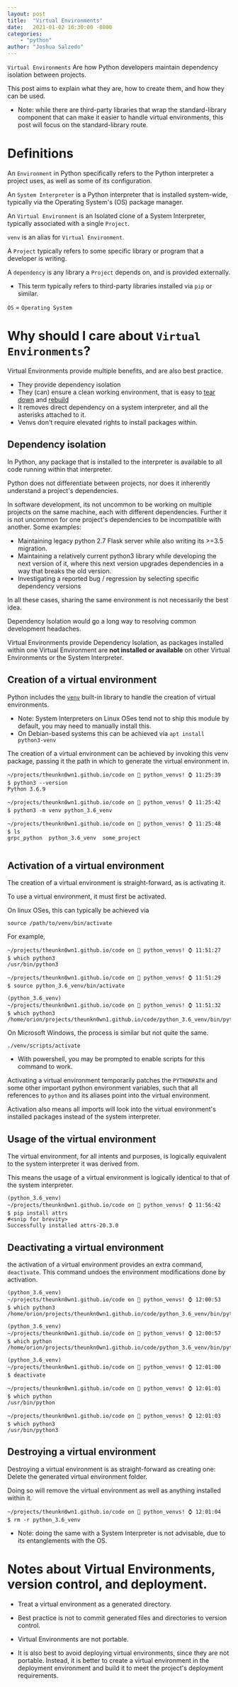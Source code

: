 ```yaml
---
layout: post
title:  "Virtual Environments"
date:   2021-01-02 16:30:00 -0800
categories: 
    - "python"
author: "Joshua Salzedo"
---
```

`Virtual Environments` Are how Python developers maintain dependency isolation between projects.

This post aims to explain what they are, how to create them, and how they can be used.

- Note: while there are third-party libraries that wrap the standard-library component that can make it easier to handle virtual environments, this post will focus on the standard-library route.

# Definitions
An `Environment` in Python specifically refers to the Python interpreter a project uses, as well as some of its configuration.

An `System Interpreter` is a Python interpreter that is installed system-wide, typically via the Operating System's (OS) package manager.

An `Virtual Environment` is an Isolated clone of a System Interpreter, typically associated with a single `Project`.

`venv` is an alias for `Virtual Environment`.

A `Project` typically refers to some specific library or program that a developer is writing.

A `dependency` is any library a `Project` depends on, and is provided externally.
 - This term typically refers to third-party libraries installed via `pip` or similar.

`OS`  = `Operating System`

# Why should I care about `Virtual Environments`?
Virtual Environments provide multiple benefits, and are also best practice. 
 - They provide dependency isolation
 - They (can) ensure a clean working environment, that is easy to [tear down](#destroying-a-virtual-environment) and [rebuild](#creation-of-a-virtual-environment)
 - It removes direct dependency on a system interpreter, and all the asterisks attached to it.
 - Venvs don't require elevated rights to install packages within.

## Dependency isolation
In Python, any package that is installed to the interpreter is available to all code running within that interpreter.

Python does not differentiate between projects, nor does it inherently understand
a project's dependencies.

In software development, its not uncommon to be working on multiple projects on the same machine,
each with different dependencies. Further it is not uncommon for one project's dependencies to be incompatible with another.  Some examples:
 - Maintaining legacy python 2.7 Flask server while also writing its >=3.5 migration.
 - Maintaining a relatively current python3 library while developing the next version of it, where this next version upgrades dependencies in a way that breaks the old version.
 - Investigating a reported bug / regression by selecting specific dependency versions

In all these cases, sharing the same environment is not necessarily the best idea.

Dependency Isolation would go a long way to resolving common development headaches.

Virtual Environments provide Dependency Isolation, as packages installed 
within one Virtual Environment are **not installed or available** on other
Virtual Environments or the System Interpreter.


## Creation of a virtual environment
Python includes the [`venv`](https://docs.python.org/3/library/venv.html) built-in library to handle the creation of virtual environments.
 - Note: System Interpreters on Linux OSes tend not to ship this module by default, you may need to manually install this.
 - On Debian-based systems this can be achieved via `apt install python3-venv`

The creation of a virtual environment can be achieved by invoking this venv package, passing it the path in which to generate the virtual environment in.

```shell
~/projects/theunkn0wn1.github.io/code on  python_venvs! ⌚ 11:25:39
$ python3 --version
Python 3.6.9

~/projects/theunkn0wn1.github.io/code on  python_venvs! ⌚ 11:25:42
$ python3 -m venv python_3.6_venv

~/projects/theunkn0wn1.github.io/code on  python_venvs! ⌚ 11:25:48
$ ls
grpc_python  python_3.6_venv  some_project


```

## Activation of a virtual environment
The creation of a virtual environment is straight-forward, as is activating it.

To use a virtual environment, it must first be activated.

On linux OSes, this can typically be achieved via
```shell
source /path/to/venv/bin/activate
```
For example,
```shell
~/projects/theunkn0wn1.github.io/code on  python_venvs! ⌚ 11:51:27
$ which python3
/usr/bin/python3

~/projects/theunkn0wn1.github.io/code on  python_venvs! ⌚ 11:51:29
$ source python_3.6_venv/bin/activate

(python_3.6_venv) 
~/projects/theunkn0wn1.github.io/code on  python_venvs! ⌚ 11:51:32
$ which python3
/home/orion/projects/theunkn0wn1.github.io/code/python_3.6_venv/bin/python3

```

On Microsoft Windows, the process is similar but not quite the same.
```shell
./venv/scripts/activate
```
 - With powershell, you may be prompted to enable scripts for this command to work.

Activating a virtual environment temporarily patches the `PYTHONPATH` and some other important python environment variables,
such that all references to `python` and its aliases point into the virtual environment.

Activation also means all imports will look into the virtual environment's installed packages instead of the system interpreter.

## Usage of the virtual environment
The virtual environment, for all intents and purposes, is logically equivalent to the system interpreter it was derived from.

This means the usage of a virtual environment is logically identical to that of the system interpreter.

```shell
(python_3.6_venv) 
~/projects/theunkn0wn1.github.io/code on  python_venvs! ⌚ 11:56:42
$ pip install attrs
#<snip for brevity>
Successfully installed attrs-20.3.0
```

## Deactivating a virtual environment
the activation of a virtual environment provides an extra command, `deactivate`.
This command undoes the environment modifications done by activation.

```shell
(python_3.6_venv) 
~/projects/theunkn0wn1.github.io/code on  python_venvs! ⌚ 12:00:53
$ which python3
/home/orion/projects/theunkn0wn1.github.io/code/python_3.6_venv/bin/python3

(python_3.6_venv) 
~/projects/theunkn0wn1.github.io/code on  python_venvs! ⌚ 12:00:57
$ which python
/home/orion/projects/theunkn0wn1.github.io/code/python_3.6_venv/bin/python

(python_3.6_venv) 
~/projects/theunkn0wn1.github.io/code on  python_venvs! ⌚ 12:01:00
$ deactivate

~/projects/theunkn0wn1.github.io/code on  python_venvs! ⌚ 12:01:01
$ which python
/usr/bin/python

~/projects/theunkn0wn1.github.io/code on  python_venvs! ⌚ 12:01:03
$ which python3
/usr/bin/python3

```

## Destroying a virtual environment
Destroying a virtual environment is as straight-forward as creating one: Delete the generated virtual environment folder.

Doing so will remove the virtual environment as well as anything installed within it.
```shell
~/projects/theunkn0wn1.github.io/code on  python_venvs! ⌚ 12:01:04
$ rm -r python_3.6_venv 

```
 - Note: doing the same with a System Interpreter is not advisable, due to its entanglements with the OS.

# Notes about Virtual Environments, version control, and deployment.
- Treat a virtual environment as a generated directory. 

- Best practice is not to commit generated files and directories to version control.
  
- Virtual Environments are not portable. 
  
- It is also best to avoid deploying virtual environments, since they are not portable.
Instead, it is better to create  a virtual environment in the deployment environment and build it to meet the project's deployment requirements.
